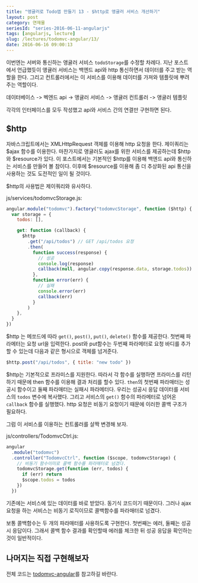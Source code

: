 ```yaml
---
title: "앵귤러로 Todo앱 만들기 13 - $http로 앵귤러 서비스 개선하기"
layout: post
category: 연재물
seriesId: "series-2016-06-11-angularjs"
tags: [angularjs, lecture]
slug: /lectures/todomvc-angular/13/
date: 2016-06-16 09:00:13
---
```


이번엔는 서버와 통신하는 앵귤러 서비스 `todoStorage`를 수정할 차례다.
지난 포스트에서 언급했듯이 앵귤러 서비스는 백엔드 api와 http 통신하면서 데이터를 주고 받는 역할을 한다.
그리고 컨트롤러에서는 이 서비스를 이용해 데이터를 가져와 템플릿에 뿌려주는 역할이다.

데이터베이스 -> 벡엔드 api -> 앵귤러 서비스 -> 앵귤러 컨트롤러 -> 앵귤러 템플릿

각각의 인터페이스를 모두 작성했고 api와 서비스 간의 연결만 구현하면 된다.

## \$http

자바스크립트에서는 XMLHttpRequest 객체를 이용해 http 요청을 한다.
제이쿼리는 $ajax 함수를 이용한다.
마찬가지로 앵귤러도 ajax를 위한 서비스를 제공하는데 $http와 $resource가 있다.
이 포스트에서는 기본적인 $http를 이용해 백엔드 api와 통신하는 서비스를 만들어 볼 참이다.
이후에 \$resource를 이용해 좀 더 추상화된 api 통신을 사용하는 것도 도전적인 일이 될 것이다.

\$http의 사용법은 제이쿼리와 유사하다.

js/services/todomvcStorage.js:

```javascript
angular.module("todomvc").factory("todomvcStorage", function ($http) {
  var storage = {
    todos: [],

    get: function (callback) {
      $http
        .get("/api/todos") // GET /api/todos 요청
        .then(
          function success(response) {
            // 성공
            console.log(response)
            callback(null, angular.copy(response.data, storage.todos))
          },
          function error(err) {
            // 실패
            console.error(err)
            callback(err)
          }
        )
    },
  }
})
```

\$http 는 메쏘드에 따라 `get()`, `post()`, `put()`, `delete()` 함수를 제공한다.
첫번째 파라메터는 요청 url을 입력한다.
post와 put함수는 두번째 파라메터로 요청 바디를 추가할 수 있는데 다음과 같은 형시으로 객체를 넘겨준다.

```javascript
$http.post("/api/todos", { title: "new todo" })
```

\$http는 기본적으로 프라미스를 지원한다.
따라서 각 함수를 실행하면 프라미스를 리턴하기 때문에 then 함수를 이용해 결과 처리를 할수 있다.
`then`의 첫번째 파라매터는 성공시 함수이고 둘째 파라매터는 실패시 파라메터다.
우리는 성공시 응답 데이터를 서비스의 `todos` 변수에 복사했다.
그리고 서비스의 `get()` 함수의 파라메터로 넘어온 `callback` 함수를 실행했다.
http 요청은 비동기 요청이기 때문에 이러한 콜백 구조가 필요하다.

그럼 이 서비스를 이용하는 컨트롤러를 살짝 변경해 보자.

js/controllers/TodomvcCtrl.js:

```javascript
angular
  .module("todomvc")
  .controller("TodomvcCtrl", function ($scope, todomvcStorage) {
    // 비동기 함수이미로 콜백 함수를 파라매터로 넘겼다.
    todomvcStorage.get(function (err, todos) {
      if (err) return
      $scope.todos = todos
    })
  })
```

기존에는 서비스에 있는 데이터를 바로 받았다.
동기식 코드이기 때문이다.
그러나 ajax 요청을 하는 서비스는 비동기 로직이므로 콜백함수를 파라매터로 넘겼다.

보통 콜백함수는 두 개의 파라매터를 사용하도록 구현한다. 첫번째는 에러, 둘째는 성공시 응답이다.
그래서 콜백 함수 결과를 확인할때 에러를 체크한 뒤 성공 응답을 확인하는 것이 일반적이다.

## 나머지는 직접 구현해보자

전체 코드는 [todomvc-angular](https://github.com/jeonghwan-kim/todomvc-angular)를 참고하길 바란다.
